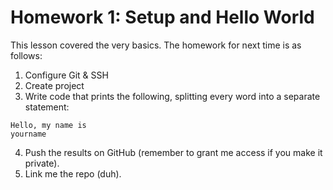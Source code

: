 # Homework 1: Setup and Hello World
This lesson covered the very basics. The homework for next time is as follows:
1. Configure Git & SSH
2. Create project
3. Write code that prints the following, splitting every word into a separate statement:
```
Hello, my name is 
yourname
```
4. Push the results on GitHub (remember to grant me access if you make it private).
5. Link me the repo (duh).
